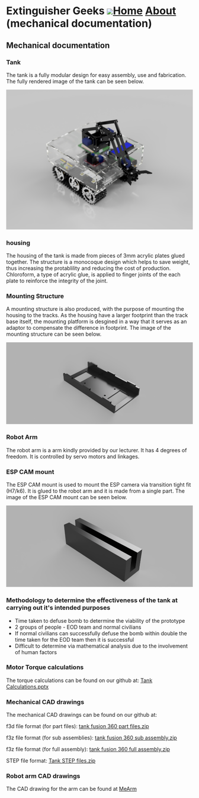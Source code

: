 # Extinguisher Geeks <img src="https://www.hrlcomp.com/wp-content/uploads/2018/08/Fire-Extinguisher-Training-1350x675.jpg" width="100">[Home](homepage.md)     [About](README.md) (mechanical documentation)

## Mechanical documentation

### Tank
The tank is a fully modular design for easy assembly, use and fabrication. The fully rendered image of the tank can be seen below.

<img src="sweaty tank render.png">

### housing
The housing of the tank is made from pieces of 3mm acrylic plates glued together. The structure is a monocoque design which helps to save weight, thus increasing the protablility and reducing the cost of production. Chloroform, a type of acrylic glue, is applied to finger joints of the each plate to reinforce the integrity of the joint. 


### Mounting Structure
A mounting structure is also produced, with the purpose of mounting the housing to the tracks. As the housing have a larger footprint than the track base itself, the mounting platform is desgined in a way that it serves as an adaptor to compensate the difference in footprint. The image of the mounting structure can be seen below.

<img src="hosuing_mount.png">

### Robot Arm
The robot arm is a arm kindly provided by our lecturer. It has 4 degrees of freedom. It is controlled by servo motors and linkages. 

### ESP CAM mount
The ESP CAM mount is used to mount the ESP camera via transition tight fit (H7/k6). It is glued to the robot arm and it is made from a single part. The image of the ESP CAM mount can be seen below.

<img src="esp cam mount.png">

### Methodology to determine the effectiveness of the tank at carrying out it's intended purposes

- Time taken to defuse bomb to determine the viability of the prototype
- 2 groups of people - EOD team and normal civilians
- If normal civilians can successfully defuse the bomb within double the time taken for the EOD team then it is successful
- Difficult to determine via mathematical analysis due to the involvement of human factors


### Motor Torque calculations
The torque calculations can be found on our github  at: <a href="Tank Calculations.pptx">Tank Calculations.pptx</a>

### Mechanical CAD drawings
The mechanical CAD drawings can be found on our github at: 

f3d file format (for part files): <a href="tank fusion 360 part files.zip"> tank fusion 360 part files.zip</a>

f3z file format (for sub assemblies): <a href="tank fusion 360 sub assembly.zip">tank fusion 360 sub assembly.zip</a>

f3z file format (for full assembly): <a href="tank fusion 360 full assembly.zip">tank fusion 360 full assembly.zip</a>

STEP file format: <a href="Tank STEP files.zip"> Tank STEP files.zip</a>

### Robot arm CAD drawings
The CAD drawing for the arm can be found at <a href="https://www.thingiverse.com/thing:993759">MeArm</a>

